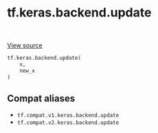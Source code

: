 <div itemscope itemtype="http://developers.google.com/ReferenceObject">
<meta itemprop="name" content="tf.keras.backend.update" />
<meta itemprop="path" content="Stable" />
</div>

# tf.keras.backend.update

<!-- Insert buttons and diff -->

<table class="tfo-notebook-buttons tfo-api" align="left">
</table>

<a target="_blank" href="/code/stable/tensorflow/python/keras/backend.py">View source</a>





``` python
tf.keras.backend.update(
    x,
    new_x
)
```



<!-- Placeholder for "Used in" -->


## Compat aliases

* `tf.compat.v1.keras.backend.update`
* `tf.compat.v2.keras.backend.update`

